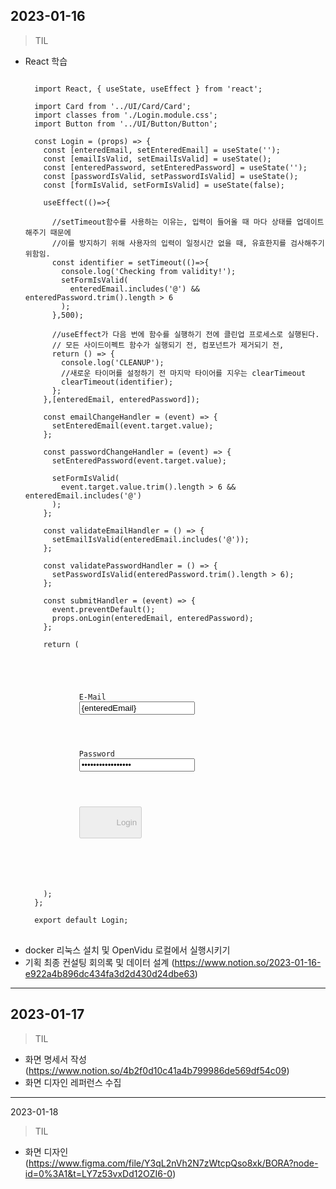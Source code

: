 2023-01-16
-------------
> TIL
* React 학습
  <pre>
  <code>
    import React, { useState, useEffect } from 'react';

    import Card from '../UI/Card/Card';
    import classes from './Login.module.css';
    import Button from '../UI/Button/Button';

    const Login = (props) => {
      const [enteredEmail, setEnteredEmail] = useState('');
      const [emailIsValid, setEmailIsValid] = useState();
      const [enteredPassword, setEnteredPassword] = useState('');
      const [passwordIsValid, setPasswordIsValid] = useState();
      const [formIsValid, setFormIsValid] = useState(false);

      useEffect(()=>{

        //setTimeout함수를 사용하는 이유는, 입력이 들어올 때 마다 상태를 업데이트 해주기 때문에
        //이를 방지하기 위해 사용자의 입력이 일정시간 없을 때, 유효한지를 검사해주기 위함임.
        const identifier = setTimeout(()=>{
          console.log('Checking from validity!');
          setFormIsValid(
            enteredEmail.includes('@') && enteredPassword.trim().length > 6
          );
        },500);

        //useEffect가 다음 번에 함수를 실행하기 전에 클린업 프로세스로 실행된다.
        // 모든 사이드이펙트 함수가 실행되기 전, 컴포넌트가 제거되기 전,
        return () => {
          console.log('CLEANUP');
          //새로운 타이머를 설정하기 전 마지막 타이어를 지우는 clearTimeout
          clearTimeout(identifier);
        };
      },[enteredEmail, enteredPassword]);

      const emailChangeHandler = (event) => {
        setEnteredEmail(event.target.value);
      };

      const passwordChangeHandler = (event) => {
        setEnteredPassword(event.target.value);

        setFormIsValid(
          event.target.value.trim().length > 6 && enteredEmail.includes('@')
        );
      };

      const validateEmailHandler = () => {
        setEmailIsValid(enteredEmail.includes('@'));
      };

      const validatePasswordHandler = () => {
        setPasswordIsValid(enteredPassword.trim().length > 6);
      };

      const submitHandler = (event) => {
        event.preventDefault();
        props.onLogin(enteredEmail, enteredPassword);
      };

      return (
        <Card className={classes.login}>
          <form onSubmit={submitHandler}>
            <div
              className={`${classes.control} ${
                emailIsValid === false ? classes.invalid : ''
              }`}
            >
              <label htmlFor="email">E-Mail</label>
              <input
                type="email"
                id="email"
                value={enteredEmail}
                onChange={emailChangeHandler}
                onBlur={validateEmailHandler}
              />
            </div>
            <div
              className={`${classes.control} ${
                passwordIsValid === false ? classes.invalid : ''
              }`}
            >
              <label htmlFor="password">Password</label>
              <input
                type="password"
                id="password"
                value={enteredPassword}
                onChange={passwordChangeHandler}
                onBlur={validatePasswordHandler}
              />
            </div>
            <div className={classes.actions}>
              <Button type="submit" className={classes.btn} disabled={!formIsValid}>
                Login
              </Button>
            </div>
          </form>
        </Card>
      );
    };

    export default Login;
  </code>
  </pre>
* docker 리눅스 설치 및 OpenVidu 로컬에서 실행시키기
* 기획 최종 컨설팅 회의록 및 데이터 설계 (https://www.notion.so/2023-01-16-e922a4b896dc434fa3d2d430d24dbe63)
-------------
2023-01-17
-------------
> TIL
* 화면 명세서 작성 (https://www.notion.so/4b2f0d10c41a4b799986de569df54c09)
* 화면 디자인 레퍼런스 수집
-------------
2023-01-18
> TIL
* 화면 디자인(https://www.figma.com/file/Y3qL2nVh2N7zWtcpQso8xk/BORA?node-id=0%3A1&t=LY7z53vxDd12OZI6-0)
